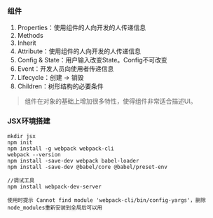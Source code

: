 
### 组件

1. Properties：使用组件的人向开发的人传递信息
2. Methods
3. Inherit
4. Attribute：使用组件的人向开发的人传递信息
5. Config & State：用户输入改变State。Config不可改变
6. Event：开发人员向使用者传递信息
7. Lifecycle：创建 -> 销毁
8. Children：树形结构的必要条件

> 组件在对象的基础上增加很多特性，使得组件非常适合描述UI。

### JSX环境搭建

```
mkdir jsx
npm init
npm install -g webpack webpack-cli
webpack --version
npm install -save-dev webpack babel-loader
npm install -save-dev @babel/core @babel/preset-env

//调试工具
npm install webpack-dev-server

使用时提示 Cannot find module 'webpack-cli/bin/config-yargs'，删除node_modules重新安装到全局后可以用
```

